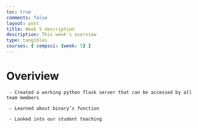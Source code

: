 ```yaml
---
toc: true
comments: false
layout: post
title: Week 5 description
description: This week's overview
type: tangibles
courses: { compsci: {week: 5} }
---
```


# Overiview

     - Created a working python flask server that can be accessed by all team members

     - Learned about binary’s function

     - Looked into our student teaching
